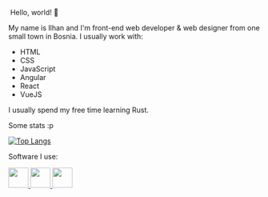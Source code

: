 &nbsp;Hello, world! 👋

My name is Ilhan and I'm front-end web developer & web designer from one small town in Bosnia.
I usually work with:
- HTML
- CSS
- JavaScript
- Angular
- React
- VueJS

I usually spend my free time learning Rust.

Some stats :p 

[![Top Langs](https://github-readme-stats.vercel.app/api/top-langs/?username=ilh0&theme=dark&layout=compact)](https://github.com/anuraghazra/github-readme-stats)

Software I use:

<a href=https://www.mozilla.org/en/firefox>
<img src=https://upload.wikimedia.org/wikipedia/commons/thumb/3/30/Firefox_Developer_Edition_logo%2C_2019.svg/107px-Firefox_Developer_Edition_logo%2C_2019.svg.png width=40px height=40px>
</a>

<a href=https://code.visualstudio.com/>
<img src= https://upload.wikimedia.org/wikipedia/commons/thumb/9/9a/Visual_Studio_Code_1.35_icon.svg/75px-Visual_Studio_Code_1.35_icon.svg.png width=40px height=40px>
</a>

<a href= https://www.microsoft.com/en-us/windows>
<img src=https://seeklogo.com/images/W/windows-11-icon-logo-6C39629E45-seeklogo.com.png width=40px height=40px>
</a>
